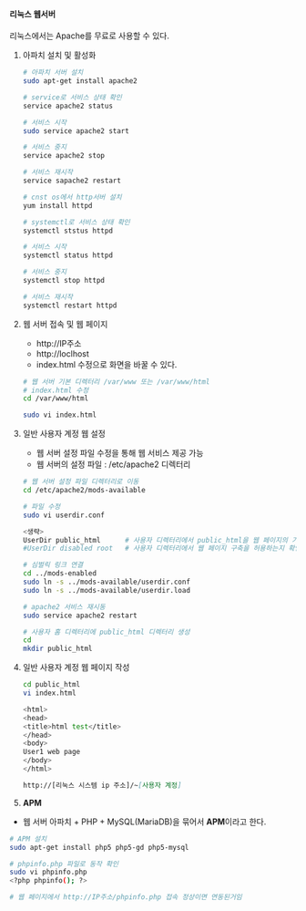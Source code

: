 #### 리눅스 웹서버

리눅스에서는 Apache를 무료로 사용할 수 있다.

1. 아파치 설치 및 활성화

    ```bash
    # 아파치 서버 설치
    sudo apt-get install apache2

    # service로 서비스 상태 확인
    service apache2 status

    # 서비스 시작
    sudo service apache2 start

    # 서비스 중지
    service apache2 stop

    # 서비스 재시작
    service sapache2 restart
    ```

    ```bash
    # cnst os에서 http서버 설치
    yum install httpd

    # systemctl로 서비스 상태 확인
    systemctl ststus httpd

    # 서비스 시작
    systemctl status httpd

    # 서비스 중지
    systemctl stop httpd

    # 서비스 재시작
    systemctl restart httpd
    ```

2. 웹 서버 접속 및 웹 페이지

    - http://IP주소
    - http://loclhost
    - index.html 수정으로 화면을 바꿀 수 있다.

    ```bash
    # 웹 서버 기본 디렉터리 /var/www 또는 /var/www/html
    # index.html 수정
    cd /var/www/html

    sudo vi index.html
    ```

3. 일반 사용자 계정 웹 설정

    - 웹 서버 설정 파일 수정을 통해 웹 서비스 제공 가능
    - 웹 서버의 설정 파일 : /etc/apache2 디렉터리

    ```bash
    # 웹 서버 설정 파일 디렉터리로 이동
    cd /etc/apache2/mods-available

    # 파일 수정
    sudo vi userdir.conf

    <생략>
    UserDir public_html      # 사용자 디렉터리에서 public_html을 웹 페이지의 기본 디렉터리로 사용
    #UserDir disabled root   # 사용자 디렉터리에서 웹 페이지 구축을 허용하는지 확인하는 부분

    # 심벌릭 링크 연결
    cd ../mods-enabled
    sudo ln -s ../mods-available/userdir.conf
    sudo ln -s ../mods-available/userdir.load

    # apache2 서비스 재시동
    sudo service apache2 restart

    # 사용자 홈 디렉터리에 public_html 디렉터리 생성
    cd
    mkdir public_html
    ```

4. 일반 사용자 계정 웹 페이지 작성

    ```bash
    cd public_html
    vi index.html

    <html>
    <head>
    <title>html test</title>
    </head>
    <body>
    User1 web page
    </body>
    </html>
    ```

    ```markdown
    http://[리눅스 시스템 ip 주소]/~[사용자 계정]
    ```

5. **APM**
- 웹 서버 아파치 + PHP + MySQL(MariaDB)을 묶어서 **APM**이라고 한다.

```bash
# APM 설치
sudo apt-get install php5 php5-gd php5-mysql

# phpinfo.php 파일로 동작 확인
sudo vi phpinfo.php
<?php phpinfo(); ?>

# 웹 페이지에서 http://IP주소/phpinfo.php 접속 정상이면 연동된거임
```
